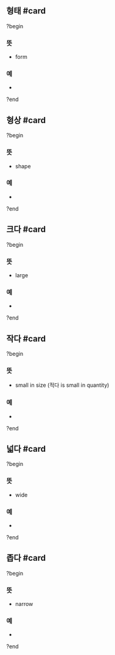 ## 형태 #card
?begin
### 뜻
- form
### 예
-
?end

## 형상 #card
?begin
### 뜻
- shape
### 예
-
?end


## 크다 #card
?begin
### 뜻
- large
### 예
-
<!--SR:!2025-08-21,81,270-->
?end


## 작다 #card
?begin
### 뜻
- small in size (적다 is small in quantity)
### 예
-
<!--SR:!2025-07-07,1,234-->
?end


## 넓다 #card
?begin
### 뜻
- wide
### 예
-
<!--SR:!2025-12-13,162,270-->
?end


## 좁다 #card
?begin
### 뜻
- narrow
### 예
-
?end

